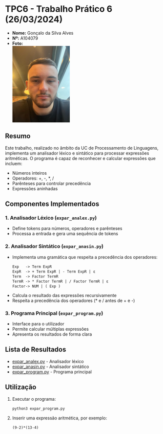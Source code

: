 # TPC6 - Trabalho Prático 6 (26/03/2024)

- **Nome:** Gonçalo da Silva Alves
- **Nº:** A104079
- **Foto:** <br/> <img src="pic.jpeg" alt="Profile picture" width="188" height="250"/>

## Resumo
Este trabalho, realizado no âmbito da UC de Processamento de Linguagens, implementa um analisador léxico e sintático para processar expressões aritméticas. O programa é capaz de reconhecer e calcular expressões que incluem:
- Números inteiros
- Operadores: +, -, *, /
- Parênteses para controlar precedência
- Expressões aninhadas

## Componentes Implementados

### 1. Analisador Léxico (`expar_analex.py`)
- Define tokens para números, operadores e parênteses
- Processa a entrada e gera uma sequência de tokens

### 2. Analisador Sintático (`expar_anasin.py`)
- Implementa uma gramática que respeita a precedência dos operadores:
  ```
  Exp   -> Term ExpR
  ExpR  -> + Term ExpR | - Term ExpR | ε
  Term  -> Factor TermR
  TermR -> * Factor TermR | / Factor TermR | ε
  Factor-> NUM | ( Exp )
  ```
- Calcula o resultado das expressões recursivamente
- Respeita a precedência dos operadores (* e / antes de + e -)

### 3. Programa Principal (`expar_program.py`)
- Interface para o utilizador
- Permite calcular múltiplas expressões
- Apresenta os resultados de forma clara

## Lista de Resultados
- [expar_analex.py](expar_analex.py) - Analisador léxico
- [expar_anasin.py](expar_anasin.py) - Analisador sintático
- [expar_program.py](expar_program.py) - Programa principal

## Utilização
1. Executar o programa:
   ```sh
   python3 expar_program.py
   ```
2. Inserir uma expressão aritmética, por exemplo:
   ```
   (9-2)*(13-4)
   ```
